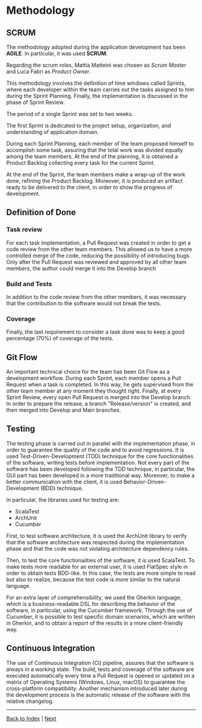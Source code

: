 # Methodology

## SCRUM

The methodology adopted during the application development has been **AGILE**.
In particular, it was used **SCRUM**.

Regarding the scrum roles, Mattia Matteini was chosen as _Scrum Master_ and Luca Fabri as _Product Owner_.

This methodology involves the definition of time windows called Sprints, where each developer within the team
carries out the tasks assigned to him during the Sprint Planning.
Finally, the implementation is discussed in the phase of Sprint Review.

The period of a single Sprint was set to two weeks.

The first Sprint is dedicated to the project setup, organization, and understanding of application domain.

During each Sprint Planning, each member of the team proposed himself to accomplish some task,
assuring that the total work was divided equally among the team members.
At the end of the planning, it is obtained a Product Backlog collecting every task for the current Sprint.

At the end of the Sprint, the team members make a wrap-up of the work done, refining the Product Backlog.
Moreover, it is produced an artifact ready to be delivered to the client, in order to show the progress of development.

## Definition of Done

### Task review

For each task implementation, a Pull Request was created in order to get a code review from the other team members.
This allowed us to have a more controlled merge of the code, reducing the possibility of introducing bugs.
Only after the Pull Request was reviewed and approved by all other team members, the author could merge it into the
Develop branch

### Build and Tests

In addition to the code review from the other members, it was necessary that the contribution to the software would not
break the tests.

### Coverage

Finally, the last requirement to consider a task done was to keep a good percentage (70%) of coverage of the tests.

## Git Flow

An important technical choice for the team has been Git Flow as a development workflow.
During each Sprint, each member opens a Pull Request when a task is completed.
In this way, he gets supervised from the other team member at any moment they thought right.
Finally, at every Sprint Review, every open Pull Request is merged into the Develop branch.
In order to prepare the release, a branch "Release/version" is created, and then merged into Develop and Main branches.

## Testing

The testing phase is carried out in parallel with the implementation phase, in order to guarantee the quality of
the code and to avoid regressions.
It is used Test-Driven-Development (TDD) technique for the core functionalities of the software,
writing tests before implementation.
Not every part of the software has been developed following the TDD technique, in particular, the GUI part has been
developed in a more traditional way.
Moreover, to make a better communication with the client, it is used Behavior-Driven-Development (BDD) technique.

In particular, the libraries used for testing are:

- ScalaTest
- ArchUnit
- Cucumber

First, to test software architecture, it is used the ArchUnit library to verify that the software architecture
was respected during the implementation phase and that the code was not violating architecture dependency rules.

Then, to test the core functionalities of the software, it is used ScalaTest.
To make tests more readable for an external user, it is used FlatSpec style in order to obtain tests BDD-like.
In this case, the tests are more simple to read but also to realize, because the test code is more similar to the
natural language.

For an extra layer of comprehensibility, we used the Gherkin language, which is a business-readable DSL for describing
the behavior of the software, in particular, using the Cucumber framework.
Through the use of Cucumber, it is possible to test specific domain scenarios, which are written in Gherkin,
and to obtain a report of the results in a more client-friendly way.

## Continuous Integration

The use of Continuous Integration (CI) pipeline, assures that the software is always in a working state.
The build, tests and coverage of the software are executed automatically every time a Pull Request is opened or updated
on a matrix of Operating Systems (Windows, Linux, macOS) to guarantee the cross-platform compatibility.
Another mechanism introduced later during the development process is the automatic release of the software with the
relative changelog.


---
[Back to Index](README.md) | [Next](2-requirements.md)
